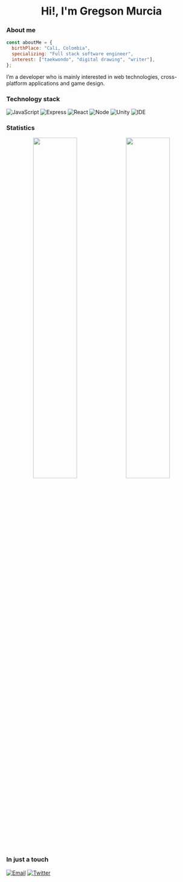 <h1 align="center">Hi!, I'm Gregson Murcia</h1>

### About me

```javascript
const aboutMe = {
  birthPlace: "Cali, Colombia",
  specializing: "Full stack software engineer",
  interest: ["taekwondo", "digital drawing", "writer"],
};
```

I’m a developer who is mainly interested in web technologies, cross-platform applications and game design.

### Technology stack

![JavaScript](https://img.shields.io/badge/JavaScript-f7df1e?style=for-the-badge&logo=javascript&logoColor=white)
![Express](https://img.shields.io/badge/Express.js-282c34?style=for-the-badge&logo=express)
![React](https://img.shields.io/badge/React-282c34?style=for-the-badge&logo=react)
![Node](https://img.shields.io/badge/Node.Js-3C873A?style=for-the-badge&logo=node.js&logoColor=white)
![Unity](https://img.shields.io/badge/Unity-000?style=for-the-badge&logo=unity)
![IDE](https://img.shields.io/badge/VisualStudioCode-0076c6?style=for-the-badge&logo=visualstudiocode)

### Statistics

<p align="center">
    <img width="48%" src="https://github-readme-stats.vercel.app/api?username=gregoryinnovo&show_icons=true&theme=tokyonight" />
    <img width="48%" src="https://github-readme-streak-stats.herokuapp.com/?user=gregoryinnovo&theme=tokyonight" />
</p>

### In just a touch

[![Email](https://img.shields.io/badge/Email-282c34?style=for-the-badge&logo=gmail)](mailto:gregoryinnovo@gmail.com)
[![Twitter](https://img.shields.io/badge/Twitter-282c34?style=for-the-badge&logo=twitter)](https://twitter.com/gregoryinnovo)
